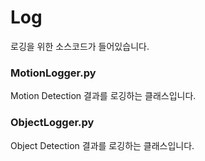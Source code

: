# Log

로깅을 위한 소스코드가 들어있습니다.

### MotionLogger.py

Motion Detection 결과를 로깅하는 클래스입니다.

### ObjectLogger.py

Object Detection 결과를 로깅하는 클래스입니다.
